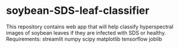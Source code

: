 # soybean-SDS-leaf-classifier
This repository contains web app that will help classify hyperspectral images of soybean leaves if they are infected with SDS or healthy.
Requirements:
streamlit
numpy
scipy
matplotlib
tensorflow
joblib
